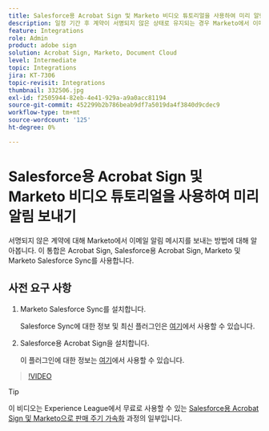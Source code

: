 ```yaml
---
title: Salesforce용 Acrobat Sign 및 Marketo 비디오 튜토리얼을 사용하여 미리 알림 보내기
description: 일정 기간 후 계약이 서명되지 않은 상태로 유지되는 경우 Marketo에서 이메일 알림 메시지를 보내는 방법을 알아봅니다.
feature: Integrations
role: Admin
product: adobe sign
solution: Acrobat Sign, Marketo, Document Cloud
level: Intermediate
topic: Integrations
jira: KT-7306
topic-revisit: Integrations
thumbnail: 332506.jpg
exl-id: f2505944-82eb-4e41-929a-a9a0acc81194
source-git-commit: 452299b2b786beab9df7a5019da4f3840d9cdec9
workflow-type: tm+mt
source-wordcount: '125'
ht-degree: 0%

---
```


# Salesforce용 Acrobat Sign 및 Marketo 비디오 튜토리얼을 사용하여 미리 알림 보내기

서명되지 않은 계약에 대해 Marketo에서 이메일 알림 메시지를 보내는 방법에 대해 알아봅니다. 이 통합은 Acrobat Sign, Salesforce용 Acrobat Sign, Marketo 및 Marketo Salesforce Sync를 사용합니다.

## 사전 요구 사항

1. Marketo Salesforce Sync를 설치합니다.

   Salesforce Sync에 대한 정보 및 최신 플러그인은 [여기](https://experienceleague.adobe.com/docs/marketo/using/product-docs/crm-sync/salesforce-sync/understanding-the-salesforce-sync.html)에서 사용할 수 있습니다.

1. Salesforce용 Acrobat Sign을 설치합니다.

   이 플러그인에 대한 정보는 [여기](https://helpx.adobe.com/ca/sign/using/salesforce-integration-installation-guide.html)에서 사용할 수 있습니다.

>[!VIDEO](https://video.tv.adobe.com/v/332506?quality=12&learn=on&hidetitle=true)

>[!TIP]
>
>이 비디오는 Experience League에서 무료로 사용할 수 있는 [Salesforce용 Acrobat Sign 및 Marketo으로 판매 주기 가속화](https://experienceleague.adobe.com/?recommended=Sign-U-1-2021.1) 과정의 일부입니다.

